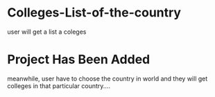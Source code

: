 # Colleges-List-of-the-country
user will get a list a coleges

# Project Has Been Added 
meanwhile, user have to choose the country in world and
they will get colleges in that particular country....